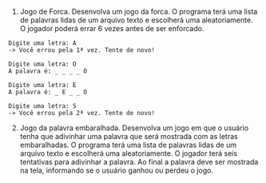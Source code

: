 1. Jogo de Forca. Desenvolva um jogo da forca. O programa terá uma lista
    de palavras lidas de um arquivo texto e escolherá uma aleatoriamente.
    O jogador poderá errar 6 vezes antes de ser enforcado.
```
Digite uma letra: A
-> Você errou pela 1ª vez. Tente de novo!

Digite uma letra: O
A palavra é: _ _ _ _ O

Digite uma letra: E
A palavra é: _ E _ _ O

Digite uma letra: S
-> Você errou pela 2ª vez. Tente de novo!
```

2. Jogo da palavra embaralhada. Desenvolva um jogo em que o usuário tenha
    que adivinhar uma palavra que será mostrada com as letras embaralhadas.
    O programa terá uma lista de palavras lidas de um arquivo texto e escolherá
    uma aleatoriamente. O jogador terá seis tentativas para adivinhar a palavra.
    Ao final a palavra deve ser mostrada na tela, informando se o usuário ganhou
    ou perdeu o jogo.
